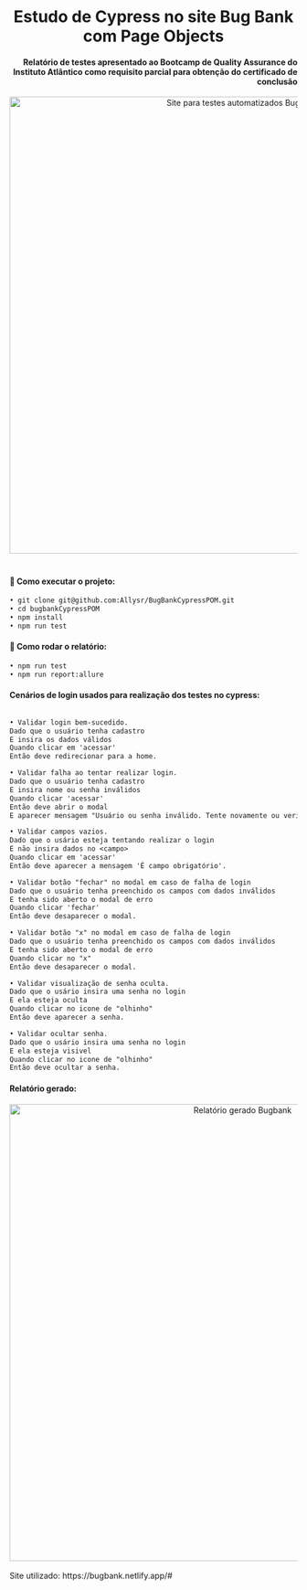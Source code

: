 <h1 align="center">
Estudo de Cypress no site Bug Bank com Page Objects
</h1>

<h4 align="right">

Relatório de testes apresentado ao Bootcamp de Quality Assurance do Instituto Atlântico como requisito parcial para obtenção do certificado de conclusão

</h4>

<div align="center">
<img width="800px" alt="Site para testes automatizados Bugbank" src="https://i.imgur.com/Tmx5hQj.png" />
</div>

<h1></h1>


#### 🦆 Como executar o projeto:


```diff 
• git clone git@github.com:Allysr/BugBankCypressPOM.git
• cd bugbankCypressPOM
• npm install
• npm run test
```

#### 🦆 Como rodar o relatório:

```diff 
• npm run test
• npm run report:allure

```

#### Cenários de login usados para realização dos testes no cypress:


```diff  

• Validar login bem-sucedido.
Dado que o usuário tenha cadastro
E insira os dados válidos
Quando clicar em 'acessar'
Então deve redirecionar para a home.

• Validar falha ao tentar realizar login.
Dado que o usuário tenha cadastro
E insira nome ou senha inválidos
Quando clicar 'acessar'
Então deve abrir o modal
E aparecer mensagem "Usuário ou senha inválido. Tente novamente ou verifique suas informações!".

• Validar campos vazios.
Dado que o usário esteja tentando realizar o login
E não insira dados no <campo>
Quando clicar em 'acessar'
Então deve aparecer a mensagem 'É campo obrigatório'.

• Validar botão "fechar" no modal em caso de falha de login
Dado que o usuário tenha preenchido os campos com dados inválidos
E tenha sido aberto o modal de erro
Quando clicar 'fechar'
Então deve desaparecer o modal.

• Validar botão "x" no modal em caso de falha de login
Dado que o usuário tenha preenchido os campos com dados inválidos
E tenha sido aberto o modal de erro
Quando clicar no "x"
Então deve desaparecer o modal.

• Validar visualização de senha oculta.
Dado que o usário insira uma senha no login
E ela esteja oculta
Quando clicar no icone de "olhinho"
Então deve aparecer a senha.

• Validar ocultar senha.
Dado que o usário insira uma senha no login
E ela esteja visivel
Quando clicar no icone de "olhinho"
Então deve ocultar a senha.

```

#### Relatório gerado:
<div align="center">
<img width="800px" alt="Relatório gerado Bugbank" src="https://i.imgur.com/YrkjlGl.png" />
</div>



<br>
Site utilizado: https://bugbank.netlify.app/#
<h1>

